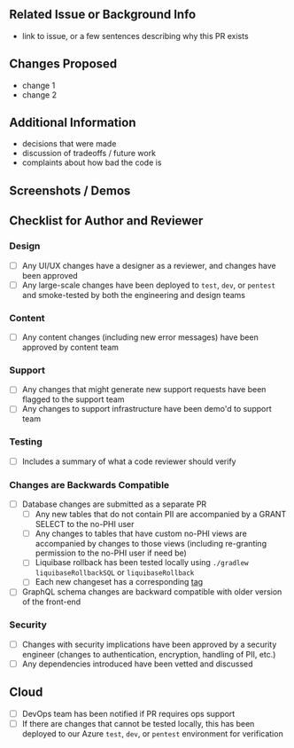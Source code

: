 ## Related Issue or Background Info

- link to issue, or a few sentences describing why this PR exists

## Changes Proposed

- change 1
- change 2

## Additional Information

- decisions that were made
- discussion of tradeoffs / future work
- complaints about how bad the code is

## Screenshots / Demos

## Checklist for Author and Reviewer

### Design
- [ ] Any UI/UX changes have a designer as a reviewer, and changes have been approved
- [ ] Any large-scale changes have been deployed to `test`, `dev`, or `pentest` and smoke-tested by both the engineering and design teams

### Content
- [ ] Any content changes (including new error messages) have been approved by content team

### Support
- [ ] Any changes that might generate new support requests have been flagged to the support team
- [ ] Any changes to support infrastructure have been demo'd to support team

### Testing
- [ ] Includes a summary of what a code reviewer should verify

### Changes are Backwards Compatible
- [ ] Database changes are submitted as a separate PR
  - [ ] Any new tables that do not contain PII are accompanied by a GRANT SELECT to the no-PHI user
  - [ ] Any changes to tables that have custom no-PHI views are accompanied by changes to those views
        (including re-granting permission to the no-PHI user if need be)
  - [ ] Liquibase rollback has been tested locally using `./gradlew liquibaseRollbackSQL` or `liquibaseRollback`
  - [ ] Each new changeset has a corresponding [tag](https://docs.liquibase.com/change-types/community/tag-database.html)
- [ ] GraphQL schema changes are backward compatible with older version of the front-end

### Security
- [ ] Changes with security implications have been approved by a security engineer (changes to  authentication, encryption, handling of PII, etc.)
- [ ] Any dependencies introduced have been vetted and discussed

## Cloud
- [ ] DevOps team has been notified if PR requires ops support
- [ ] If there are changes that cannot be tested locally, this has been deployed to our Azure `test`, `dev`, or `pentest` environment for verification
